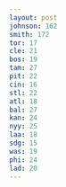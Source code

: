 ```yaml
---
layout: post
johnson: 162
smith: 172
tor: 17
cle: 21
bos: 19
tam: 27
pit: 22
cin: 16
stl: 22
atl: 18
bal: 27
kan: 24
nyy: 25
laa: 18
sdg: 15
was: 19
phi: 24
lad: 20
---
```

